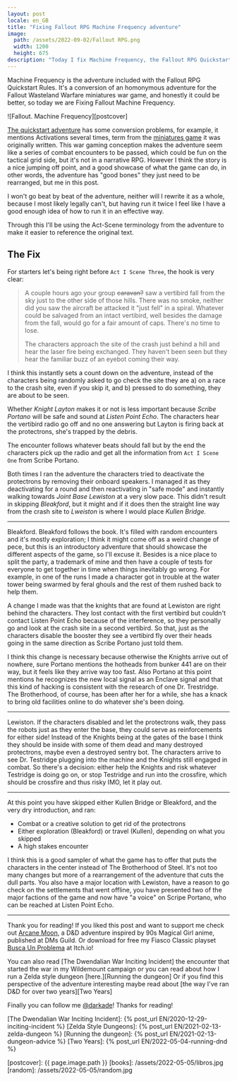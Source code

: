 ```yaml
---
layout: post
locale: en_GB
title: "Fixing Fallout RPG Machine Frequency adventure"
image:
  path: /assets/2022-09-02/Fallout RPG.png
  width: 1200
  height: 675
description: "Today I fix Machine Frequency, the Fallout RPG Quickstart included adventure."
---
```


<!--INTRO-->
Machine Frequency is the adventure included with the Fallout RPG Quickstart Rules. It's a conversion of an homonymous adventure for the Fallout Wasteland Warfare miniatures war game, and honestly it could be better, so today we are Fixing Fallout Machine Frequency.

![Fallout. Machine Frequency][postcover]

<!--more-->

[The quickstart adventure][Fallout RPG Quickstart] has some conversion problems, for example, it mentions Activations several times,  term from the [miniatures game][Fallout Wasteland Warfare] it was originally written. This war gaming conception makes the adventure seem like a series of combat encounters to be passed, which could be fun on the tactical grid side, but it's not in a narrative RPG. However I think the story is a nice jumping off point, and a good showcase of what the game can do, in other words, the adventure has "good bones" they just need to be rearranged, but me in this post.

<!--ABSTRACT-->

I won't go beat by beat of the adventure, neither will I rewrite it as a whole, because I most likely legally can't, but having run it twice I feel like I have a good enough idea of how to run it in an effective way.

Through this I'll be using the Act-Scene terminology from the adventure to make it easier to reference the original text.

## The Fix

For starters let's being right before `Act I Scene Three`, the hook is very clear:

> A couple hours ago your group ~~caravan?~~ saw a vertibird fall from the sky just to the other side of those hills. There was no smoke, neither did you saw the aircraft be attacked it "just fell" in a spiral. Whatever could be salvaged from an intact vertibird, well besides the damage from the fall, would go for a fair amount of caps. There's no time to lose.
>
> The characters approach the site of the crash just behind a hill and hear the laser fire being exchanged. They haven't been seen but they hear the familiar buzz of an eyebot coming their way.

I think this instantly sets a count down on the adventure, instead of the characters being randomly asked to go check the site they are a) on a race to the crash site, even if you skip it, and b) pressed to do something, they are about to be seen.

Whether _Knight Layton_ makes it or not is less important because _Scribe Portano_ will be safe and sound at _Listen Point Echo_. The characters hear the vertibird radio go off and no one answering but Layton is firing back at the protectrons, she's trapped by the debris.

The encounter follows whatever beats should fall but by the end the characters pick up the radio and get all the information from `Act I Scene One` from Scribe Portano.

Both times I ran the adventure the characters tried to deactivate the protectrons by removing their onboard speakers. I managed it as they deactivating for a round and then reactivating in "safe mode" and instantly walking towards _Joint Base Lewiston_ at a very slow pace. This didn't result in skipping _Bleakford_, but it might and if it does then the straight line way from the crash site to _Lweiston_ is where I would place _Kullen Bridge._

---

Bleakford. Bleakford follows the book. It's filled with random encounters and it's mostly exploration; I think it might come off as a weird change of pece, but this is an introductory adventure that should showcase the different aspects of the game, so I'll excuse it. Besides is a nice place to split the party, a trademark of mine and then have a couple of tests for everyone to get together in time when things inevitably go wrong. For example, in one of the runs I made a character got in trouble at the water tower being swarmed by feral ghouls and the rest of them rushed back to help them.

A change I made was that the knights that are found at Lewiston are right behind the characters. They lost contact with the first vertibird but couldn't contact Listen Point Echo because of the interference, so they personally go and look at the crash site in a second vertibird. So that, just as the characters disable the booster they see a vertibird fly over their heads going in the same direction as Scribe Portano just told them.

I think this change is necessary because otherwise the Knights arrive out of nowhere, sure Portano mentions the hotheads from bunker 441 are on their way, but it feels like they arrive way too fast. Also Portano at this point mentions he recognizes the new local signal as an Enclave signal and that this kind of hacking is consistent with the research of one Dr. Trestridge. The Brotherhood, of course, has been after her for a while, she has a knack to bring old facilities online to do whatever she's been doing.

---

Lewiston. If the characters disabled and let the protectrons walk, they pass the robots just as they enter the base, they could serve as reinforcements for either side! Instead of the Knights being at the gates of the base I think they should be inside with some of them dead and many destroyed protectrons, maybe even a destroyed sentry bot. The characters arrive to see Dr. Testridge plugging into the machine and the Knights still engaged in combat. So there's a decision: either help the Knights and risk whatever Testridge is doing go on, or stop Testridge and run into the crossfire, which should be crossfire and thus risky IMO, let it play out.

---

At this point you have skipped either Kullen Bridge or Bleakford, and the very dry introduction, and ran:
- Combat or a creative solution to get rid of the protectrons
- Either exploration (Bleakford) or travel (Kullen), depending on what you skipped
- A high stakes encounter
 
I think this is a good sampler of what the game has to offer that puts the characters in the center instead of The Brotherhood of Steel. It's not too many changes but more of a rearrangement of the adventure that cuts the dull parts. You also have a major location with Lewiston, have a reason to go check on the settlements that went offline, you have presented two of the major factions of the game and now have "a voice" on Scripe Portano, who can be reached at Listen Point Echo.

---
<!--OUTRO-->
Thank you for reading! If you liked this post and want to support me check out [Arcane Moon], a D&D adventure inspired by 90s Magical Girl anime, published at DMs Guild. Or download for free my Fiasco Classic playset [Busca Un Problema] at Itch.io!

You can also read [The Dwendalian War Inciting Incident] the encounter that started the war in my Wildemount campaign or you can read about how I run a Zelda style dungeon [here.][Running the dungeon] Or if you find this perspective of the adventure interesting maybe read about [the way I've ran D&D for over two years][Two Years]

Finally you can follow me [@darkade]! Thanks for reading!

<!--Custom CSS-->


<!--Internal-Links-->
[The Dwendalian War Inciting Incident]: {% post_url EN/2020-12-29-inciting-incident %}
[Zelda Style Dungeons]: {% post_url EN/2021-02-13-zelda-dungeon %}
[Running the dungeon]: {% post_url EN/2021-02-13-dungeon-advice %}
[Two Years]: {% post_url EN/2022-05-04-running-dnd %}

<!--Self Promo-->
[@darkade]: https://dice.camp/@darkade
[#WarlockPixieland]: https://twitter.com/search?q=(%23warlockpixieland)&f=live
[Arcane Moon]: https://bit.ly/ArcaneMoon
[Busca Un Problema]: https://bit.ly/BuscaUnProblema
<!--Images-->

[postcover]: {{ page.image.path }}
[books]: /assets/2022-05-05/libros.jpg
[random]: /assets/2022-05-05/random.jpg

<!--Credits-->

<!--External-Links-->
[Fallout Wasteland Warfare]: https://www.drivethrurpg.com/product/237125/Fallout-Wasteland-Warfare--Rules-of-Play?affiliate_id=435266
[Fallout RPG Quickstart]: https://www.drivethrurpg.com/product/399936/Fallout-The-Roleplaying-Game--Quickstart-Guide--PDF?affiliate_id=435266
